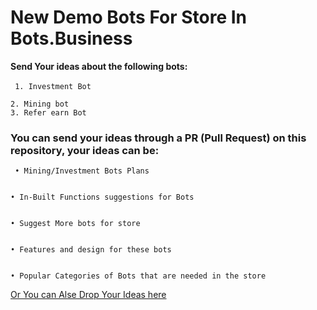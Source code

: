 <h1> New Demo Bots For Store In Bots.Business </h1>
<b> Send Your ideas about the following bots:</b><br><br>
<code> 1. Investment Bot<br>
2. Mining bot
3. Refer earn Bot
</code>

<h3>You can send your ideas through a PR (Pull Request) on this repository, your ideas can be:</h3>
<code> • Mining/Investment Bots Plans
<br>
• In-Built Functions suggestions for Bots
<br>
• Suggest More bots for store
<br>
• Features and design for these bots
<br>
• Popular Categories of Bots that are needed in the store
</code>

[Or You can Alse Drop Your Ideas here](t.me/UntoldHacker)
